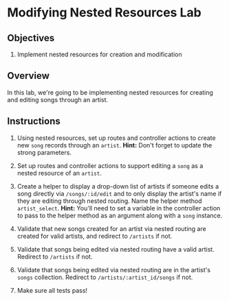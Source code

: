 # Modifying Nested Resources Lab

## Objectives

1. Implement nested resources for creation and modification

## Overview

In this lab, we're going to be implementing nested resources for
creating and editing songs through an artist.

## Instructions

1. Using nested resources, set up routes and controller actions to
   create new `song` records through an `artist`. **Hint:** Don't forget
to update the strong parameters.

2. Set up routes and controller actions to support editing a `song` as a
   nested resource of an `artist`.

3. Create a helper to display a drop-down list of artists if someone
   edits a song directly via `/songs/:id/edit` and to only display the
artist's name if they are editing through nested routing. Name the
helper method `artist_select`. **Hint:** You'll need to set a variable
in the controller action to pass to the helper method as an argument
along with a `song` instance.

4. Validate that new songs created for an artist via nested routing are
   created for valid artists, and redirect to `/artists` if not.

5. Validate that songs being edited via nested routing have a valid artist. Redirect to `/artists` if not.

6. Validate that songs being edited via nested routing are in the
   artist's `songs` collection. Redirect to `/artists/:artist_id/songs` if not.

7. Make sure all tests pass!

